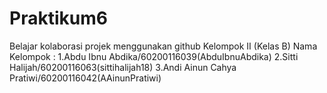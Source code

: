 # Praktikum6
Belajar kolaborasi projek menggunakan github
Kelompok II (Kelas B)
Nama Kelompok :
1.Abdu Ibnu Abdika/60200116039(AbduIbnuAbdika)
2.Sitti Halijah/60200116063(sittihalijah18)
3.Andi Ainun Cahya Pratiwi/60200116042(AAinunPratiwi)
